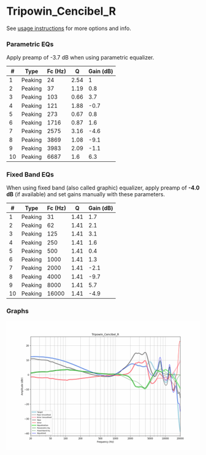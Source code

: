 # Tripowin_Cencibel_R
See [usage instructions](https://github.com/jaakkopasanen/AutoEq#usage) for more options and info.

### Parametric EQs
Apply preamp of -3.7 dB when using parametric equalizer.

|   # | Type    |   Fc (Hz) |    Q |   Gain (dB) |
|-----|---------|-----------|------|-------------|
|   1 | Peaking |        24 | 2.54 |         1   |
|   2 | Peaking |        37 | 1.19 |         0.8 |
|   3 | Peaking |       103 | 0.66 |         3.7 |
|   4 | Peaking |       121 | 1.88 |        -0.7 |
|   5 | Peaking |       273 | 0.67 |         0.8 |
|   6 | Peaking |      1716 | 0.87 |         1.6 |
|   7 | Peaking |      2575 | 3.16 |        -4.6 |
|   8 | Peaking |      3869 | 1.08 |        -9.1 |
|   9 | Peaking |      3983 | 2.09 |        -1.1 |
|  10 | Peaking |      6687 | 1.6  |         6.3 |

### Fixed Band EQs
When using fixed band (also called graphic) equalizer, apply preamp of **-4.0 dB** (if available) and set gains manually with these parameters.

|   # | Type    |   Fc (Hz) |    Q |   Gain (dB) |
|-----|---------|-----------|------|-------------|
|   1 | Peaking |        31 | 1.41 |         1.7 |
|   2 | Peaking |        62 | 1.41 |         2.1 |
|   3 | Peaking |       125 | 1.41 |         3.1 |
|   4 | Peaking |       250 | 1.41 |         1.6 |
|   5 | Peaking |       500 | 1.41 |         0.4 |
|   6 | Peaking |      1000 | 1.41 |         1.3 |
|   7 | Peaking |      2000 | 1.41 |        -2.1 |
|   8 | Peaking |      4000 | 1.41 |        -9.7 |
|   9 | Peaking |      8000 | 1.41 |         5.7 |
|  10 | Peaking |     16000 | 1.41 |        -4.9 |

### Graphs
![](./Tripowin_Cencibel_R.png)

